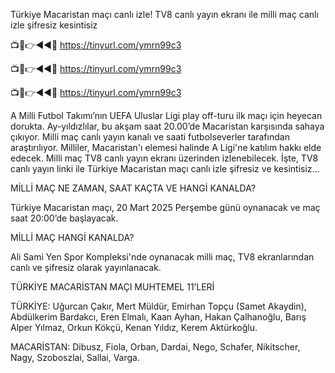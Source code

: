 Türkiye Macaristan maçı canlı izle! TV8 canlı yayın ekranı ile milli maç canlı izle şifresiz kesintisiz

📺📱👉◄◄🔴 https://tinyurl.com/ymrn99c3

📺📱👉◄◄🔴 https://tinyurl.com/ymrn99c3

📺📱👉◄◄🔴 https://tinyurl.com/ymrn99c3

A Milli Futbol Takımı’nın UEFA Uluslar Ligi play off-turu ilk maçı için heyecan dorukta. Ay-yıldızlılar, bu akşam saat 20.00’de Macaristan karşısında sahaya çıkıyor. Milli maç canlı yayın kanalı ve saati futbolseverler tarafından araştırılıyor. Milliler, Macaristan'ı elemesi halinde A Ligi'ne katılım hakkı elde edecek. Milli maç TV8 canlı yayın ekranı üzerinden izlenebilecek. İşte, TV8 canlı yayın linki ile Türkiye Macaristan maçı canlı izle şifresiz ve kesintisiz…

MİLLİ MAÇ NE ZAMAN, SAAT KAÇTA VE HANGİ KANALDA?

Türkiye Macaristan maçı, 20 Mart 2025 Perşembe günü oynanacak ve maç saat 20:00’de başlayacak.

MİLLİ MAÇ HANGİ KANALDA?

Ali Sami Yen Spor Kompleksi'nde oynanacak milli maç, TV8 ekranlarından canlı ve şifresiz olarak yayınlanacak.

TÜRKİYE MACARİSTAN MAÇI MUHTEMEL 11’LERİ

TÜRKİYE: Uğurcan Çakır, Mert Müldür, Emirhan Topçu (Samet Akaydin), Abdülkerim Bardakcı, Eren Elmalı, Kaan Ayhan, Hakan Çalhanoğlu, Barış Alper Yılmaz, Orkun Kökçü, Kenan Yıldız, Kerem Aktürkoğlu.

MACARİSTAN: Dibusz, Fiola, Orban, Dardai, Nego, Schafer, Nikitscher, Nagy, Szoboszlai, Sallai, Varga.

